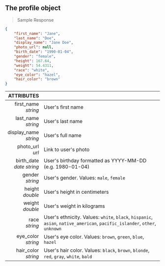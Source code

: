 ## The profile object
> Sample Response

```json
{
    "first_name": "Jane",
    "last_name": "Doe",
    "display_name": "Jane Doe",
    "photo_url": null,
    "birth_date": "1990-01-04",
    "gender": "female",
    "height": 167.64,
    "weight": 54.4311,
    "race": "white",
    "eye_color": "hazel",
    "hair_color": "brown"
}
```

ATTRIBUTES||
---------:        | -----------
first_name <br>*string*   | User's first name
last_name <br>*string*  | User's last name
display_name <br>*string*  | User's full name
photo_url <br>*url*  | Link to user's photo
birth_date <br>*date string*  |  User's birthday formatted as YYYY-MM-DD (e.g. 1980-01-04)
gender <br>*string*  | User's gender. Values: `male`, `female`
height <br>*double*  | User's height in centimeters
weight <br>*double*  | User's weight in kilograms
race <br>*string*  | User's ethnicity. Values: `white`, `black`, `hispanic`, `asian`, `native_american`, `pacific_islander`, `other`, `unknown`
eye_color <br>*string*  | User's eye color. Values: `brown`, `green`, `blue`, `hazel`
hair_color <br>*string*  | User's hair color. Values: `black`, `brown`, `blonde`, `red`, `gray`, `white`, `bald`
